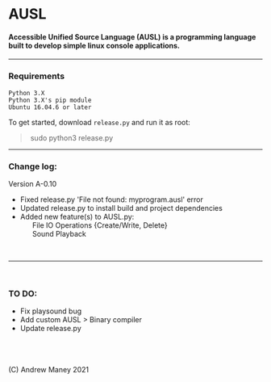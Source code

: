 # AUSL
#### Accessible Unified Source Language (AUSL) is a programming language built to develop simple linux console applications.
---
### Requirements
```
Python 3.X
Python 3.X's pip module
Ubuntu 16.04.6 or later
```

To get started, download 
```release.py```
and run it as root:

>&nbsp;sudo python3 release.py&nbsp;

---

### Change log:
Version A-0.10
- Fixed release.py 'File not found: myprogram.ausl' error
- Updated release.py to install build and project dependencies
- Added new feature(s) to AUSL.py:<br>
&nbsp;&nbsp;&nbsp;&nbsp;&nbsp;&nbsp;File IO Operations {Create/Write, Delete}<br>
&nbsp;&nbsp;&nbsp;&nbsp;&nbsp;&nbsp;Sound Playback

<br>

---

<br>

### TO DO:
- Fix playsound bug
- Add custom AUSL > Binary compiler
- Update release.py



<br><br><br>(C) Andrew Maney 2021

